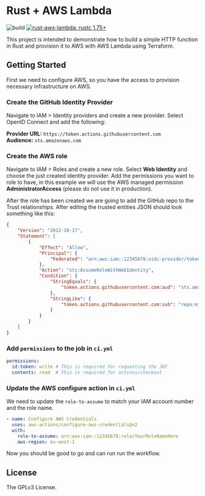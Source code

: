 # Rust + AWS Lambda <!-- omit in toc -->

![build](https://img.shields.io/github/actions/workflow/status/mjovanc/rust-aws-lambda/ci.yml?branch=master)
[![rust-aws-lambda: rustc 1.75+](https://img.shields.io/badge/compiler-rustc_1.75+-lightgray.svg)](https://blog.rust-lang.org/2023/11/16/Rust-1.74.0.html)

This project is intended to demonstrate how to build a simple HTTP function in Rust and provision it to AWS with AWS Lambda using Terraform.

## Getting Started

First we need to configure AWS, so you have the access to provision necessary infrastructure on AWS.

### Create the GitHub Identity Provider

Navigate to IAM > Identity providers and create a new provider. Select OpenID Connect and add the following:

**Provider URL:** `https://token.actions.githubusercontent.com` \
**Audience:** `sts.amazonaws.com`

### Create the AWS role

Navigate to IAM > Roles and create a new role. Select **Web Identity** and choose the just created identity provider. Add the permissions you want to role to have, in this example we will use the AWS managed permission **AdministratorAccess** (please do not use it in production).

After the role has been created we are going to add the GitHub repo to the Trust relationships. After editing the trusted entities JSON should look something like this:

```json
{
    "Version": "2012-10-17",
    "Statement": [
        {
            "Effect": "Allow",
            "Principal": {
                "Federated": "arn:aws:iam::12345678:oidc-provider/token.actions.githubusercontent.com"
            },
            "Action": "sts:AssumeRoleWithWebIdentity",
            "Condition": {
                "StringEquals": {
                    "token.actions.githubusercontent.com:aud": "sts.amazonaws.com"
                },
                "StringLike": {
                    "token.actions.githubusercontent.com:sub": "repo:mjovanc/rust-aws-lambda:*"
                }
            }
        }
    ]
}
```

### Add `permissions` to the job in `ci.yml`

```yaml
permissions:
  id-token: write # This is required for requesting the JWT
  contents: read  # This is required for actions/checkout
```

### Update the AWS configure action in `ci.yml`

We need to update the `role-to-assume` to match your IAM account number and the role name.

```yaml
- name: Configure AWS Credentials
  uses: aws-actions/configure-aws-credentials@v2
  with:
    role-to-assume: arn:aws:iam::12345678:role/YourRoleNameHere
    aws-region: eu-west-1
```

Now you should be good to go and can run run the workflow.

## License

The GPLv3 License.
